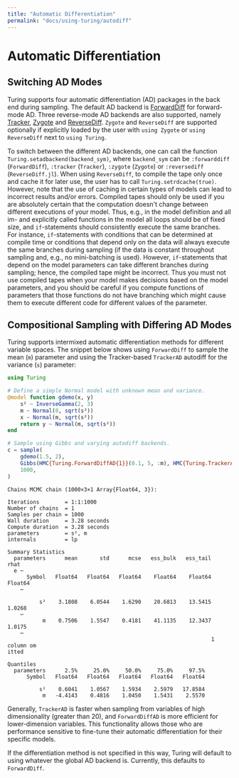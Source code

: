 ```yaml
---
title: "Automatic Differentiation"
permalink: "docs/using-turing/autodiff"
---
```



# Automatic Differentiation

## Switching AD Modes

Turing supports four automatic differentiation (AD) packages in the back end during sampling. The default AD backend is [ForwardDiff](https://github.com/JuliaDiff/ForwardDiff.jl) for forward-mode AD. Three reverse-mode AD backends are also supported, namely [Tracker](https://github.com/FluxML/Tracker.jl), [Zygote](https://github.com/FluxML/Zygote.jl) and [ReverseDiff](https://github.com/JuliaDiff/ReverseDiff.jl). `Zygote` and `ReverseDiff` are supported optionally if explicitly loaded by the user with `using Zygote` or `using ReverseDiff` next to `using Turing`.

To switch between the different AD backends, one can call the function `Turing.setadbackend(backend_sym)`, where `backend_sym` can be `:forwarddiff` (`ForwardDiff`), `:tracker` (`Tracker`), `:zygote` (`Zygote`) or `:reversediff` (`ReverseDiff.jl`). When using `ReverseDiff`, to compile the tape only once and cache it for later use, the user has to call `Turing.setrdcache(true)`. However, note that the use of caching in certain types of models can lead to incorrect results and/or errors.
Compiled tapes should only be used if you are absolutely certain that the computation doesn't change between different executions of your model.
Thus, e.g., in the model definition and all im- and explicitly called functions in the model all loops should be of fixed size, and `if`-statements should consistently execute the same branches.
For instance, `if`-statements with conditions that can be determined at compile time or conditions that depend only on the data will always execute the same branches during sampling (if the data is constant throughout sampling and, e.g., no mini-batching is used).
However, `if`-statements that depend on the model parameters can take different branches during sampling; hence, the compiled tape might be incorrect.
Thus you must not use compiled tapes when your model makes decisions based on the model parameters, and you should be careful if you compute functions of parameters that those functions do not have branching which might cause them to execute different code for different values of the parameter.

## Compositional Sampling with Differing AD Modes

Turing supports intermixed automatic differentiation methods for different variable spaces. The snippet below shows using `ForwardDiff` to sample the mean (`m`) parameter and using the Tracker-based `TrackerAD` autodiff for the variance (`s`) parameter:

```julia
using Turing

# Define a simple Normal model with unknown mean and variance.
@model function gdemo(x, y)
    s² ~ InverseGamma(2, 3)
    m ~ Normal(0, sqrt(s²))
    x ~ Normal(m, sqrt(s²))
    return y ~ Normal(m, sqrt(s²))
end

# Sample using Gibbs and varying autodiff backends.
c = sample(
    gdemo(1.5, 2),
    Gibbs(HMC{Turing.ForwardDiffAD{1}}(0.1, 5, :m), HMC{Turing.TrackerAD}(0.1, 5, :s²)),
    1000,
)
```

```
Chains MCMC chain (1000×3×1 Array{Float64, 3}):

Iterations        = 1:1:1000
Number of chains  = 1
Samples per chain = 1000
Wall duration     = 3.28 seconds
Compute duration  = 3.28 seconds
parameters        = s², m
internals         = lp

Summary Statistics
  parameters      mean       std      mcse   ess_bulk   ess_tail      rhat 
  e ⋯
      Symbol   Float64   Float64   Float64    Float64    Float64   Float64 
    ⋯

          s²    3.1808    6.0544    1.6290    20.6813    13.5415    1.0268 
    ⋯
           m    0.7506    1.5547    0.4181    41.1135    12.3437    1.0175 
    ⋯
                                                                1 column om
itted

Quantiles
  parameters      2.5%     25.0%     50.0%     75.0%     97.5%
      Symbol   Float64   Float64   Float64   Float64   Float64

          s²    0.6041    1.0567    1.5934    2.5979   17.8584
           m   -4.4143    0.4816    1.0450    1.5431    2.5570
```





Generally, `TrackerAD` is faster when sampling from variables of high dimensionality (greater than 20), and `ForwardDiffAD` is more efficient for lower-dimension variables. This functionality allows those who are performance sensitive to fine-tune their automatic differentiation for their specific models.

If the differentiation method is not specified in this way, Turing will default to using whatever the global AD backend is. Currently, this defaults to `ForwardDiff`.
